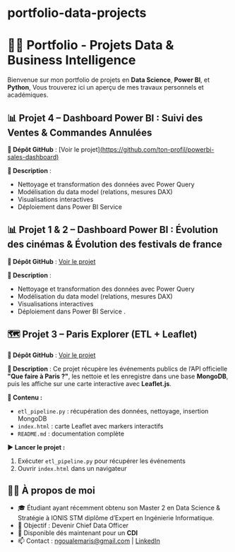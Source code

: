 # portfolio-data-projects
# 👨‍💻 Portfolio - Projets Data & Business Intelligence

Bienvenue sur mon portfolio de projets en **Data Science**, **Power BI**, et **Python**, Vous trouverez ici un aperçu de mes travaux personnels et académiques.

## 📊 Projet 4 – Dashboard Power BI : Suivi des Ventes & Commandes Annulées

**🔗 Dépôt GitHub** : [Voir le projet][(https://github.com/ton-profil/powerbi-sales-dashboard) ](https://github.com/ngaristide/powerbi-sales-dashboard.git) 

**📌 Description** :
- Nettoyage et transformation des données avec Power Query
- Modélisation du data model (relations, mesures DAX)
- Visualisations interactives 
- Déploiement dans Power BI Service

## 📊 Projet 1 & 2 – Dashboard Power BI : Évolution des cinémas & Évolution des festivals de france

**🔗 Dépôt GitHub** : [Voir le projet](https://github.com/ngaristide/Dashbord_Projet_POWER-BI)

**📌 Description** :
- Nettoyage et transformation des données avec Power Query
- Modélisation du data model (relations, mesures DAX)
- Visualisations interactives 
- Déploiement dans Power BI Service
.
## 🗺️ Projet 3 – Paris Explorer (ETL + Leaflet)

**🔗 Dépôt GitHub** : [Voir le projet](https://github.com/ngaristide/paris-explorer.git) 

**📌 Description** :
Ce projet récupère les événements publics de l’API officielle **"Que faire à Paris ?"**, les nettoie et les enregistre dans une base **MongoDB**, puis les affiche sur une carte interactive avec **Leaflet.js**.

**🧩 Contenu :**
- `etl_pipeline.py` : récupération des données, nettoyage, insertion MongoDB
- `index.html` : carte Leaflet avec markers interactifs
- `README.md` : documentation complète

**▶️ Lancer le projet :**
1. Exécuter `etl_pipeline.py` pour récupérer les événements
2. Ouvrir `index.html` dans un navigateur


## 🧑‍💼 À propos de moi

- 🎓 Étudiant ayant récemment obtenu son Master 2 en Data Science & Stratégie à IONIS STM diplôme d’Expert en Ingénierie Informatique.
- 📌 Objectif : Devenir Chief Data Officer
- 💼 Disponible dés maintenant pour un **CDI**
- 📫 Contact : ngoualemaris@gmail.com | [LinkedIn](https://www.linkedin.com/in/aristidengoualem/)
